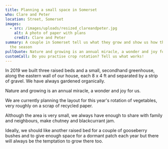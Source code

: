 ```yaml
---
title: Planning a small space in Somerset
who: Clare and Peter
location: Street, Somerset
images:
  - src: /images/uploads/resized_clareandpeter.jpg
    alt: A photo of paper with plans
    credit: Clare and Peter
summary: A couple in Somerset tell us what they grow and show us how they plan
  the season
pullQuote: Nature and growing is an annual miracle, a wonder and joy for us.
customCall: Do you practise crop rotation? Tell us what works!
---
```

In 2019 we built three raised beds and a small, secondhand greenhouse, along the eastern wall of our house, each 8 x 4 ft and separated by a strip of gravel. We have always gardened organically.

Nature and growing is an annual miracle, a wonder and joy for us.

We are currently planning the layout for this year's rotation of vegetables, very roughly on a scrap of recycled paper. 

Although the area is very small, we always have enough to share with family and neighbours, make chutney and blackcurrant jam. 

Ideally, we should like another raised bed for a couple of gooseberry bushes and to give enough space for a dormant patch each year but there will always be the temptation to grow there too.